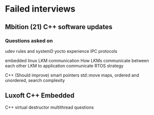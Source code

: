 # Failed interviews

## Mbition (21) C++ software updates

### Questions asked on
udev rules and systemD
yocto experience
IPC protocols

embedded linux 
    LKM communication
    How LKMs communicate between each other
    LKM to application communicate
    RTOS strategy

C++ (Should improve)
    smart pointers
    std::move
    maps, ordered and unordered, search complexity


## Luxoft C++ Embedded

C++
    virtual destructor
    multithread questions
